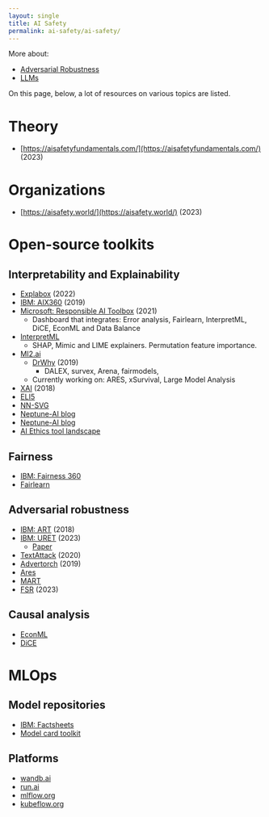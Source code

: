```yaml
---
layout: single
title: AI Safety
permalink: ai-safety/ai-safety/
---
```


More about:
- [Adversarial Robustness](adversarial-robustness)
- [LLMs](LLM)


On this page, below, a lot of resources on various topics are listed.

# Theory
- [https://aisafetyfundamentals.com/](https://aisafetyfundamentals.com/) (2023)

# Organizations
- [https://aisafety.world/](https://aisafety.world/) (2023)

# Open-source toolkits

## Interpretability and Explainability
- [Explabox](https://github.com/MarcelRobeer/explabox) (2022)
- [IBM: AIX360](https://github.com/Trusted-AI/AIX360) (2019)
- [Microsoft: Responsible AI Toolbox](https://responsibleaitoolbox.ai/) (2021)
    - Dashboard that integrates: Error analysis, Fairlearn, InterpretML, DiCE, EconML and Data Balance
- [InterpretML](https://github.com/interpretml/interpret-community)
    - SHAP, Mimic and LIME explainers. Permutation feature importance.
- [MI2.ai](Ihttps://www.mi2.ai/)
    - [DrWhy](https://github.com/ModelOriented/DrWhy/tree/master) (2019)
        - DALEX, survex, Arena, fairmodels,
    - Currently working on: ARES, xSurvival, Large Model Analysis
- [XAI](https://github.com/EthicalML/xai) (2018)
- [ELI5](https://eli5.readthedocs.io/en/latest/overview.html)
- [NN-SVG](https://alexlenail.me/NN-SVG/)
- [Neptune-AI blog](https://neptune.ai/blog/ml-model-interpretation-tools)
- [Neptune-AI blog](https://neptune.ai/blog/explainability-auditability-ml-definitions-techniques-tools)
- [AI Ethics tool landscape](https://edwinwenink.github.io/ai-ethics-tool-landscape/)


## Fairness
- [IBM: Fairness 360](https://www.ibm.com/opensource/open/projects/ai-fairness-360/)
- [Fairlearn](https://fairlearn.org/)

## Adversarial robustness
- [IBM: ART](https://github.com/Trusted-AI/adversarial-robustness-toolbox) (2018)
- [IBM: URET](https://github.com/IBM/URET) (2023)
    - [Paper](https://arxiv.org/pdf/2308.01840.pdf)
- [TextAttack](https://github.com/QData/TextAttack) (2020)
- [Advertorch](https://github.com/BorealisAI/advertorch) (2019)
- [Ares](https://github.com/thu-ml/ares)
- [MART](https://github.com/IntelLabs/MART)
- [FSR](https://github.com/wkim97/FSR) (2023)

## Causal analysis
- [EconML](https://github.com/py-why/EconML)
- [DiCE](https://github.com/interpretml/DiCE)

# MLOps
## Model repositories
- [IBM: Factsheets](https://aifs360.res.ibm.com/) 
- [Model card toolkit](https://github.com/tensorflow/model-card-toolkit)

## Platforms
- [wandb.ai](https://wandb.ai/site)
- [run.ai](https://www.run.ai/)
- [mlflow.org](https://mlflow.org/)
- [kubeflow.org](https://www.kubeflow.org/)